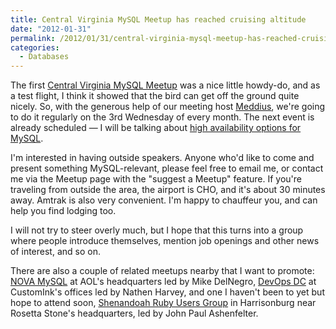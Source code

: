 ```yaml
---
title: Central Virginia MySQL Meetup has reached cruising altitude
date: "2012-01-31"
permalink: /2012/01/31/central-virginia-mysql-meetup-has-reached-cruising-altitude/
categories:
  - Databases
---
```

The first [Central Virginia MySQL Meetup][1] was a nice little howdy-do, and as a test flight, I think it showed that the bird can get off the ground quite nicely. So, with the generous help of our meeting host [Meddius][2], we're going to do it regularly on the 3rd Wednesday of every month. The next event is already scheduled &#8212; I will be talking about [high availability options for MySQL][3].

I'm interested in having outside speakers. Anyone who'd like to come and present something MySQL-relevant, please feel free to email me, or contact me via the Meetup page with the "suggest a Meetup" feature. If you're traveling from outside the area, the airport is CHO, and it's about 30 minutes away. Amtrak is also very convenient. I'm happy to chauffeur you, and can help you find lodging too.

I will not try to steer overly much, but I hope that this turns into a group where people introduce themselves, mention job openings and other news of interest, and so on.

There are also a couple of related meetups nearby that I want to promote: [NOVA MySQL][4] at AOL's headquarters led by Mike DelNegro, [DevOps DC][5] at CustomInk's offices led by Nathen Harvey, and one I haven't been to yet but hope to attend soon, [Shenandoah Ruby Users Group][6] in Harrisonburg near Rosetta Stone's headquarters, led by John Paul Ashenfelter.

 [1]: http://www.meetup.com/Central-Virginia-MySQL-Meetup/
 [2]: http://www.meddius.com/
 [3]: http://www.meetup.com/Central-Virginia-MySQL-Meetup/events/50492012/
 [4]: http://www.meetup.com/NOVA-MySQL/
 [5]: http://www.meetup.com/DevOpsDC/
 [6]: http://www.meetup.com/ruby-128/
